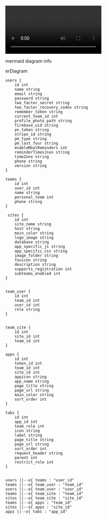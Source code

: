 

![install video](prasso_installation.mp4)


mermaid diagram info

erDiagram

    users {
        id int
        name string
        email string
        password string
        two_factor_secret string
        two_factor_recovery_codes string
        remember_token string
        current_team_id int
        profile_photo_path string
        firebase_uid string
        pn_token string
        stripe_id string
        pm_type string
        pm_last_four string
        enableMealReminders int
        reminderTimesJson string
        timeZone string
        phone string
        version string
    }

    teams {
        id int
        user_id int
        name string
        personal_team int
        phone string
    }

     sites {
        id int
        site_name string
        host string
        main_color string
        logo_image string
        database string
        app_specific_js string
        app_specific_css string
        image_folder string
        favicon string
        description string
        supports_registration int
        subteams_enabled int
    }


    team_user {
        id int
        team_id int
        user_id int
        role string
    }

   
    team_site {
        id int
        site_id int
        team_id int
    }

    apps {
        id int
        token_id int
        team_id int
        site_id int
        appicon string
        app_name string
        page_title string
        page_url string
        main_color string
        sort_order int
    }

    tabs {
        id int
        app_id int
        team_role int
        icon string
        label string
        page_title string
        page_url string
        sort_order int
        request_header string
        parent int
        restrict_role int
    }

    
    users ||--o{ teams : "user_id"
    teams ||--o{ team_user : "team_id"
    users ||--o{ team_user : "user_id"
    teams ||--o{ team_site : "team_id"
    sites ||--o{ team_site : "site_id"
    teams ||--o{ apps : "team_id"
    sites ||--o{ apps : "site_id"
    apps ||--o{ tabs : "app_id"
